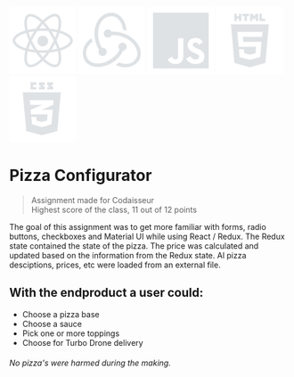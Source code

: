 ![react icon](https://github.com/boudewijndanser/Pizza-Configurator/blob/master/public/dev-icons/react.svg) ![redux icon](https://github.com/boudewijndanser/Pizza-Configurator/blob/master/public/dev-icons/redux.svg) ![js icon](https://github.com/boudewijndanser/Pizza-Configurator/blob/master/public/dev-icons/js.svg) ![html icon](https://github.com/boudewijndanser/Pizza-Configurator/blob/master/public/dev-icons/html.svg) ![css icon](https://github.com/boudewijndanser/Pizza-Configurator/blob/master/public/dev-icons/css.svg)
# Pizza Configurator
> Assignment made for Codaisseur
<br />Highest score of the class, 11 out of 12 points

The goal of this assignment was to get more familiar with forms, radio buttons, checkboxes and Material UI while using React / Redux. The Redux state contained the state of the pizza. The price was calculated and updated based on the information from the Redux state. Al pizza desciptions, prices, etc were loaded from an external file.

## With the endproduct a user could:

* Choose a pizza base
* Choose a sauce
* Pick one or more toppings
* Choose for Turbo Drone delivery


###### No pizza's were harmed during the making.

